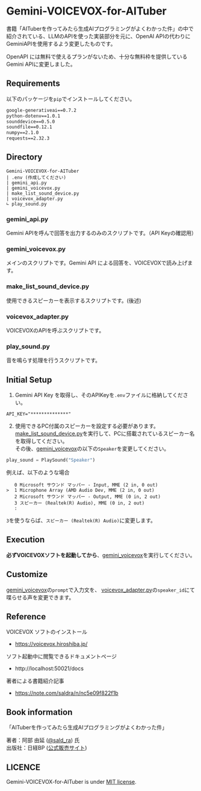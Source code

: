 # Gemini-VOICEVOX-for-AITuber
 書籍「AITuberを作ってみたら生成AIプログラミングがよくわかった件」の中で紹介されている、LLMのAPIを使った実装部分を元に、OpenAI APIの代わりにGeminiAPIを使用するよう変更したものです。

 OpenAPI には無料で使えるプランがないため、十分な無料枠を提供しているGemini APIに変更しました。

## Requirements
以下のパッケージを`pip`でインストールしてください。
 ```cmd
google-generativeai==0.7.2
python-dotenv==1.0.1
sounddevice==0.5.0
soundfile==0.12.1
numpy==2.1.0
requests==2.32.3
```
## Directory
```
Gemini-VOICEVOX-for-AITuber
| .env (作成してください)
| gemini_api.py
| gemini_voicevox.py
| make_list_sound_device.py
| voicevox_adapter.py
∟ play_sound.py
```
### gemini_api.py
Gemini APIを呼んで回答を出力するのみのスクリプトです。（API Keyの確認用）

### gemini_voicevox.py
メインのスクリプトです。Gemini API による回答を、VOICEVOXで読み上げます。

### make_list_sound_device.py
使用できるスピーカーを表示するスクリプトです。(後述)

### voicevox_adapter.py
VOICEVOXのAPIを呼ぶスクリプトです。

### play_sound.py
音を鳴らす処理を行うスクリプトです。

## Initial Setup
1. Gemini API Key を取得し、そのAPIKeyを`.env`ファイルに格納してください。
```env
API_KEY="**************"
```

2. 使用できるPC付属のスピーカーを設定する必要があります。[make_list_sound_device.py](/make_list_sound_device.py)を実行して、PCに搭載されているスピーカー名を取得してください。<br>
その後、[gemini_voicevox](/gemini_voicevox.py)の以下の`Speaker`を変更してください。
```py
play_sound = PlaySound("Speaker")
```
例えば、以下のような場合
```log
   0 Microsoft サウンド マッパー - Input, MME (2 in, 0 out)
>  1 Microphone Array (AMD Audio Dev, MME (2 in, 0 out)
   2 Microsoft サウンド マッパー - Output, MME (0 in, 2 out)
   3 スピーカー (Realtek(R) Audio), MME (0 in, 2 out)
   :
```
`3`を使うならば、`スピーカー (Realtek(R) Audio)`に変更します。

## Execution
**必ずVOICEVOXソフトを起動してから**、[gemini_voicevox](/gemini_voicevox.py)を実行してください。

## Customize
[gemini_voicevox](/gemini_voicevox.py)の`prompt`で入力文を、
[voicevox_adapter.py](/voicevox_adapter.py)の`speaker_id`にて喋らせる声を変更できます。

## Reference
VOICEVOX ソフトのインストール
- https://voicevox.hiroshiba.jp/

ソフト起動中に閲覧できるドキュメントページ
- http://localhost:50021/docs

著者による書籍紹介記事
- https://note.com/saldra/n/nc5e09f822f1b

## Book information
「AITuberを作ってみたら生成AIプログラミングがよくわかった件」

著者：阿部 由延 ([@sald_ra](https://x.com/sald_ra)) 氏<br>
出版社：日経BP ([公式販売サイト](https://bookplus.nikkei.com/atcl/catalog/23/10/31/01079/))

## LICENCE
Gemini-VOICEVOX-for-AITuber is under [MIT license](/LICENSE).
